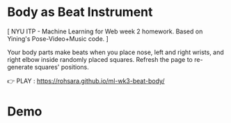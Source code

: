 # Body as Beat Instrument

[ NYU ITP - Machine Learning for Web week 2 homework. Based on Yining's Pose-Video+Music code. ]

Your body parts make beats when you place nose, left and right wrists, and right elbow inside randomly placed squares.
Refresh the page to re-generate squares' positions.

👉 PLAY : https://rohsara.github.io/ml-wk3-beat-body/

# Demo


